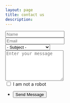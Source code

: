 ```yaml
---
layout: page
title: contact us
description: 
---
```


<section>
	<form method="post" action="#">
		<div class="row uniform">
			<div class="6u 12u$(xsmall)">
				<input type="text" name="name" id="name" value="" placeholder="Name" />
			</div>
			<div class="6u$ 12u$(xsmall)">
				<input type="email" name="email" id="email" value="" placeholder="Email" />
			</div>
			<div class="12u$">
				<div class="select-wrapper">
					<select name="Subject" id="subject">
						<option value="">- Subject -</option>
						<option value="1">Business Inquiry</option>
						<option value="1">Media Inquiry</option>
						<option value="1">Employment Inquiry</option>
					</select>
				</div>
			</div>
			<div class="12u$">
				<textarea name="demo-message" id="demo-message" placeholder="Enter your message" rows="6"></textarea>
			</div>
			<div class="6u$ 12u$(small)">
				<input type="checkbox" id="human" name="human">
				<label for="human">I am not a robot</label>
			</div>
			<div class="12u$">
				<ul class="actions">
					<li><input type="submit" value="Send Message" class="special" /></li>
				</ul>
			</div>
		</div>
	</form>
</section>